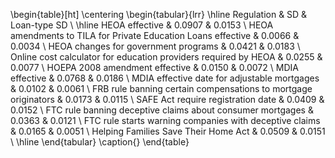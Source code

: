 \begin{table}[ht]
\centering
\begin{tabular}{lrr}
  \hline
Regulation & SD & Loan-type SD \\ 
  \hline
HEOA effective & 0.0907 & 0.0153 \\ 
  HEOA amendments to TILA for Private Education Loans effective & 0.0066 & 0.0034 \\ 
  HEOA changes for government programs & 0.0421 & 0.0183 \\ 
  Online cost calculator for education providers required by HEOA & 0.0255 & 0.0077 \\ 
  HOEPA 2008 amendment effective & 0.0150 & 0.0072 \\ 
  MDIA effective & 0.0768 & 0.0186 \\ 
  MDIA effective date for adjustable mortgages & 0.0102 & 0.0061 \\ 
  FRB rule banning certain compensations to mortgage originators & 0.0173 & 0.0115 \\ 
  SAFE Act require registration date & 0.0409 & 0.0152 \\ 
  FTC rule banning deceptive claims about consumer mortgages & 0.0363 & 0.0121 \\ 
  FTC rule starts warning companies with deceptive claims & 0.0165 & 0.0051 \\ 
  Helping Families Save Their Home Act & 0.0509 & 0.0151 \\ 
   \hline
\end{tabular}
\caption{} 
\end{table}
